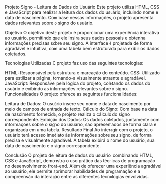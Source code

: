 Projeto Signo - Leitura de Dados do Usuário
Este projeto utiliza HTML, CSS e JavaScript para realizar a leitura dos dados do usuário, incluindo nome e data de nascimento. Com base nessas informações, o projeto apresenta dados relevantes sobre o signo do usuário.

Objetivo
O objetivo deste projeto é proporcionar uma experiência interativa ao usuário, permitindo que ele insira seus dados pessoais e obtenha informações precisas sobre seu signo. A interface é projetada de forma agradável e intuitiva, com uma tabela bem estruturada para exibir os dados coletados.

Tecnologias Utilizadas
O projeto faz uso das seguintes tecnologias:

HTML: Responsável pela estrutura e marcação do conteúdo.
CSS: Utilizado para estilizar a página, tornando-a visualmente atraente e agradável.
JavaScript: Responsável pela lógica do projeto, coletando os dados do usuário e exibindo as informações relevantes sobre o signo.
Funcionalidades
O projeto oferece as seguintes funcionalidades:

Leitura de Dados: O usuário insere seu nome e data de nascimento por meio de campos de entrada de texto.
Cálculo do Signo: Com base na data de nascimento fornecida, o projeto realiza o cálculo do signo correspondente.
Exibição dos Dados: Os dados coletados, juntamente com informações sobre o signo do usuário, são apresentados de forma clara e organizada em uma tabela.
Resultado Final
Ao interagir com o projeto, o usuário terá acesso imediato às informações sobre seu signo, de forma precisa e visualmente agradável. A tabela exibirá o nome do usuário, sua data de nascimento e o signo correspondente.

Conclusão
O projeto de leitura de dados do usuário, combinando HTML, CSS e JavaScript, demonstra o uso prático das técnicas de programação no desenvolvimento front-end. Além de oferecer uma experiência agradável ao usuário, ele permite aprimorar habilidades de programação e a compreensão da interação entre as diferentes tecnologias envolvidas.

